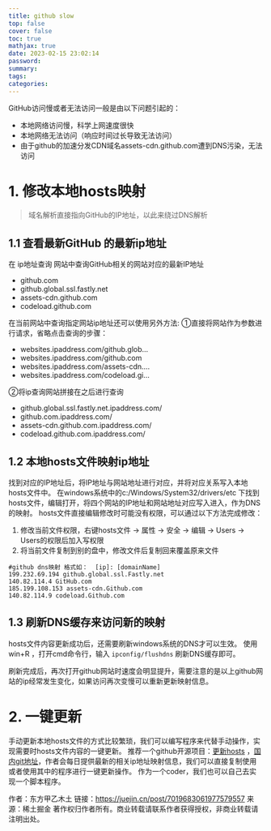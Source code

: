 ```yaml
---
title: github slow
top: false
cover: false
toc: true
mathjax: true
date: 2023-02-15 23:02:14
password:
summary:
tags:
categories:
---
```

GitHub访问慢或者无法访问一般是由以下问题引起的：

- 本地网络访问慢，科学上网速度很快
- 本地网络无法访问（响应时间过长导致无法访问）
- 由于github的加速分发CDN域名assets-cdn.github.com遭到DNS污染，无法访问

# 1. 修改本地hosts映射
> 域名解析直接指向GitHub的IP地址，以此来绕过DNS解析
## 1.1 查看最新GitHub 的最新ip地址
在 ip地址查询 网站中查询GitHub相关的网站对应的最新IP地址

- github.com
- github.global.ssl.fastly.net
- assets-cdn.github.com
- codeload.github.com

在当前网站中查询指定网站ip地址还可以使用另外方法:
①直接将网站作为参数进行请求，省略点击查询的步骤：

- websites.ipaddress.com/github.glob…
- websites.ipaddress.com/github.com
- websites.ipaddress.com/assets-cdn.…
- websites.ipaddress.com/codeload.gi…

②将ip查询网站拼接在之后进行查询

- github.global.ssl.fastly.net.ipaddress.com/
- github.com.ipaddress.com/
- assets-cdn.github.com.ipaddress.com/
- codeload.github.com.ipaddress.com/

## 1.2 本地hosts文件映射ip地址
找到对应的IP地址后，将IP地址与网站地址进行对应，并将对应关系写入本地hosts文件中。
在windows系统中的c:/Windows/System32/drivers/etc 下找到hosts文件，编辑打开，将四个网站的IP地址和网站地址对应写入进入，作为DNS的映射。
hosts文件直接编辑修改时可能没有权限，可以通过以下方法完成修改：

1. 修改当前文件权限，右键hosts文件 -> 属性 -> 安全 -> 编辑 -> Users -> Users的权限后加入写权限
1. 将当前文件复制到别的盘中，修改文件后复制回来覆盖原来文件
```
#github dns映射 格式如：  [ip]: [domainName]
199.232.69.194 github.global.ssl.Fastly.net
140.82.114.4 GitHub.com
185.199.108.153 assets-cdn.Github.com
140.82.114.9 codeload.Github.com
```

## 1.3 刷新DNS缓存来访问新的映射
hosts文件内容更新成功后，还需要刷新windows系统的DNS才可以生效。
使用 win+R ，打开cmd命令行，输入 `ipconfig/flushdns` 刷新DNS缓存即可。

刷新完成后，再次打开github网站时速度会明显提升，需要注意的是以上github网站的ip经常发生变化，如果访问再次变慢可以重新更新映射信息。
# 2. 一键更新
手动更新本地hosts文件的方式比较繁琐，我们可以编写程序来代替手动操作，实现需要时hosts文件内容的一键更新。
推荐一个github开源项目：[更新hosts](https://github.com/isevenluo/github-hosts) ，[国内git地址](https://gitee.com/isevenluo/github-hosts)，作者会每日提供最新的相关ip地址映射信息，我们可以直接复制使用或者使用其中的程序进行一键更新操作。
作为一个coder，我们也可以自己去实现一个脚本程序。

作者：东方甲乙木土
链接：https://juejin.cn/post/7019683061977579557
来源：稀土掘金
著作权归作者所有。商业转载请联系作者获得授权，非商业转载请注明出处。